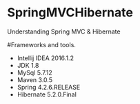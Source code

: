 # SpringMVCHibernate
Understanding Spring MVC &amp; Hibernate

#Frameworks and tools.

- Intellij IDEA 2016.1.2
- JDK 1.8
- MySql 5.7.12
- Maven 3.0.5
- Spring 4.2.6.RELEASE
- Hibernate 5.2.0.Final

